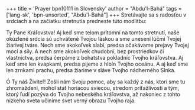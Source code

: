 +++
title = 'Prayer bpn10111 in Slovensky'
author = "Abdu'l-Bahá"
tags = ['lang-sk', 'bpn-unsorted', "Abdu'l-Bahá"]
+++
Stretávajte sa s radosťou v srdciach a na začiatku stretnutia predneste túto modlitbu:

Ty Pane Kráľovstva! Aj keď sme telom prítomní na tomto stretnutí, naše okúzlené srdcia sú uchvátené Tvojou láskou a sme unesení lúčmi Tvojej žiarivej tváre. Nech sme akokoľvek slabí, predsa očakávame prejavy Tvojej moci a sily. A nech sme akokoľvek chudobní, bez prostriedkov či vlastníctva, predsa čerpáme z bohatstva pokladníc Tvojho kráľovstva. Aj keď sme len kvapkami, predsa pijeme z hlbín Tvojho oceánu. A aj keď sme len zrnkami prachu, predsa žiarime v sláve Tvojho nádherného Slnka.

Ó Ty náš Živiteľ! Zošli nám Svoju pomoc, aby sa každý z nás, ktorí sme tu zhromaždení, mohol stať horiacou sviecou, stredom príťažlivosti a tým, ktorý ľudí pozýva do Tvojho nebeského kráľovstva, až nakoniec z tohto nízkeho sveta učiníme svet verný obrazu Tvojho raja.
